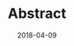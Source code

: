 ---
date: 2018-04-09
title: Abstract
link: https://www.goabstract.com/
image: ./images/abstract.jpg
description: Abstract is a platform for modern design teams to work together. It's a secure, version controlled hub for your design files. No conflicting copies. No duplicates. One single source of truth for your design files.
tags:
- design
- sketch
type: Plugin

# ================================
# TOOLS CATEGORIES AVAILABLE
# ================================
# - design
# - development
# - documentation
# - frameworks
# - sketch
#   type: Plugin
#   type: Sketch File
# ================================
---